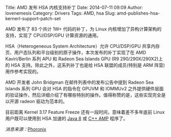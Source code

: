 Title: AMD 发布 HSA 内核支持补丁
Date: 2014-07-11 09:09
Author: lovenemesis
Category: Drivers
Tags: AMD, hsa
Slug: amd-publishes-hsa-kernerl-support-patch-set

AMD 发布了 83 个共计 1W+ 代码的补丁，为 Linux
内核增加了异构计算架构的支持，实现了 CPU/DSP/GPU 计算资源的通用。

HSA（Heterogeneous System Architecture）允许 CPU/DSP/GPU
共享内存页、用户态队列和平台级别的原子操作，本次发布的补丁实现了在 AMD
Kaviri/Berlin 系列 APU 和 Radeon Sea Islands GPU (R9 290/290X/290X2)上的
HSA 支持。除此之外，这系列补丁也是给 HSA 联盟的成员(特别是 ARM
阵营)用作参考实现的。

AMD 开发者 John Bridgman 在邮件列表中的发布公告中提到 Radeon Sea Islands
系列 GPU 会对 HSA 的指令在 GPUVM 和 IOMMUv2
之外提供硬件层面的验证操作，然后详细介绍了有哪些特别的操作。值得称赞的是，这些实现完全是以开源
radeon 驱动为范本的。

目前距离 Kernel 3.17 Feature Freeze 还有一段时间，意味着差不多年底前
Linux 用户既可以使用到 HSA 加速的 [Java
8](http://arstechnica.com/information-technology/2014/04/amd-demos-hsa-for-the-server-room-with-java-on-top/)
或 [C++
AMP](https://bitbucket.org/multicoreware/cppamp-driver-ng/wiki/Home)
程序了。

*消息来源：*[Phoronix](http://www.phoronix.com/scan.php?page=news_item&px=MTczOTY)
